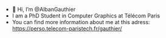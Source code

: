 - 👋 Hi, I’m @AlbanGauthier  
- I am a PhD Student in Computer Graphics at Télécom Paris  
- You can find more information about me at this adress:  
https://perso.telecom-paristech.fr/gauthier/

<!---
AlbanGauthier/AlbanGauthier is a ✨ special ✨ repository because its `README.md` (this file) appears on your GitHub profile.
You can click the Preview link to take a look at your changes.
--->
